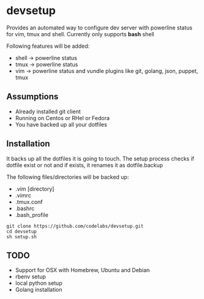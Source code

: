 # devsetup

Provides an automated way to configure dev server with powerline status
for vim, tmux and shell.
Currently only supports **bash** shell

Following features will be added:
* shell -> powerline status
* tmux -> powerline status
* vim -> powerline status and vundle plugins like git, golang, json, puppet, tmux

## Assumptions

* Already installed git client
* Running on Centos or RHel or Fedora
* You have backed up all your dotfiles

## Installation

It backs up all the dotfiles it is going to touch.
The setup process checks if dotfile exist or not and if exists, it renames it as dotfile.backup

The following files/directories will be backed up:
* .vim [directory]
* .vimrc
* .tmux.conf
* .bashrc
* .bash_profile

```{shell}
git clone https://github.com/codelabs/devsetup.git
cd devsetup
sh setup.sh
```

## TODO

* Support for OSX with Homebrew, Ubuntu and Debian
* rbenv setup
* local python setup
* Golang installation
